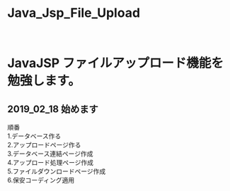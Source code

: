# Java_Jsp_File_Upload<br>
<br>
<h1>JavaJSP ファイルアップロード機能を勉強します。</h1>
<h2>2019_02_18 始めます</h2>


順番<br>
1.データベース作る<br>
2.アップロードページ作る<br>
3.データベース連結ページ作成<br>
4.アップロード処理ページ作成<br>
5.ファイルダウンロードページ作成<br>
6.保安コーディング適用<br>
